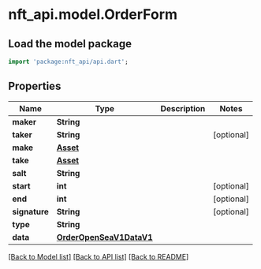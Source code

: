 # nft_api.model.OrderForm

## Load the model package
```dart
import 'package:nft_api/api.dart';
```

## Properties
Name | Type | Description | Notes
------------ | ------------- | ------------- | -------------
**maker** | **String** |  | 
**taker** | **String** |  | [optional] 
**make** | [**Asset**](Asset.md) |  | 
**take** | [**Asset**](Asset.md) |  | 
**salt** | **String** |  | 
**start** | **int** |  | [optional] 
**end** | **int** |  | [optional] 
**signature** | **String** |  | [optional] 
**type** | **String** |  | 
**data** | [**OrderOpenSeaV1DataV1**](OrderOpenSeaV1DataV1.md) |  | 

[[Back to Model list]](../README.md#documentation-for-models) [[Back to API list]](../README.md#documentation-for-api-endpoints) [[Back to README]](../README.md)


